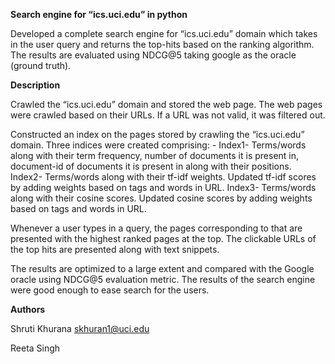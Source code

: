 **Search engine for “ics.uci.edu” in python**

Developed a complete search engine for “ics.uci.edu” domain which takes in the user query and returns the top-hits based on the ranking algorithm. The results are evaluated using NDCG@5 taking google as the oracle (ground truth). 

**Description**

Crawled the “ics.uci.edu” domain and stored the web page. The web pages were crawled based on their URLs. If a URL was not valid, it was filtered out. 

Constructed an index on the pages stored by crawling the “ics.uci.edu” domain. Three indices were created comprising: -
Index1- Terms/words along with their term frequency, number of documents it is present in, document-id of documents it is present in along with their positions.
Index2- Terms/words along with their tf-idf weights. Updated tf-idf scores by adding weights based on tags and words in URL.
Index3- Terms/words along with their cosine scores. Updated cosine scores by adding weights based on tags and words in URL.

Whenever a user types in a query, the pages corresponding to that are presented with the highest ranked pages at the top. 
The clickable URLs of the top hits are presented along with text snippets. 

The results are optimized to a large extent and compared with the Google oracle using NDCG@5 evaluation metric. The results of the search engine were good enough to ease search for the users.


**Authors**

Shruti Khurana <skhuran1@uci.edu>

Reeta Singh

